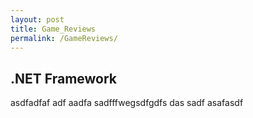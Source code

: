 ```yaml
---
layout: post
title: Game_Reviews
permalink: /GameReviews/
---
```


## .NET Framework 

asdfadfaf adf aadfa sadfffwegsdfgdfs das sadf asafasdf
